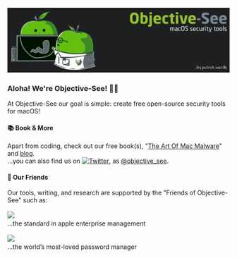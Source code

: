 [![Header](https://github.com/objective-see/objective-see/blob/main/header.png "Header")](https://objective-see.com)


### Aloha! We're Objective-See! 👋🏼
At Objective-See our goal is simple: create free open-source security tools for macOS! 

#### 📚 Book & More
Apart from coding, check out our free book(s), "[The Art Of Mac Malware](http://taomm.org/)" and [blog](https://objective-see.com/blog.html).
\
...you can also find us on [![Twitter][1.1]][1], as [@objective_see](https://twitter.com/objective_see).

#### 🤗 Our Friends
Our tools, writing, and research are supported by the "Friends of Objective-See" such as:
\
\
<a href="https://jamf.com">
  <img src="https://objective-see.com/images/friends/jamf.png" height="50px" />
</a>
\
...the standard in apple enterprise management
\
\
<a href="https://1password.com/?utm_medium=parnter&utm_source=Objective-See&utm_campaign=gp&utm_content=sponsorship">
    <img src="https://objective-see.com/images/friends/1Password.png" height="50px" />
</a>
\
...the world’s most-loved password manager



  




<!-- Icons -->
[1.1]: http://i.imgur.com/wWzX9uB.png (twitter icon without padding)


<!-- Links to your social media accounts -->

[1]: https://twitter.com/objective_see


